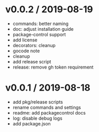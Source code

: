 
v0.0.2 / 2019-08-19
===================

  * commands: better naming
  * doc: adjust installation guide
  * package-control support
  * add license
  * decorators: cleanup
  * gocode note
  * cleanup
  * add release script
  * release: remove gh token requirement

v0.0.1 / 2019-08-18
===================

  * add pkg/release scripts
  * rename commands and settings
  * readme: add packagecontrol docs
  * log: disable debug logs
  * add package.json
